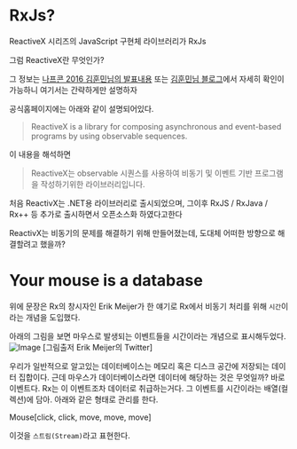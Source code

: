 # RxJs?

ReactiveX 시리즈의 JavaScript 구현체 라이브러리가 RxJs

그럼 ReactiveX란 무엇인가?

그 정보는 [나프콘 2016 김훈민님의 발표내용](https://www.youtube.com/watch?v=3FKlYO4okts) 또는 [김훈민님 블로그](http://huns.me/development/2051)에서 자세히 확인이 가능하니 여기서는 간략하게만 설명하자

공식홈페이지에는 아래와 같이 설명되어있다.
>ReactiveX is a library for composing asynchronous and event-based programs by using observable sequences.

이 내용을 해석하면
>ReactiveX는 observable 시퀀스를 사용하여 비동기 및 이벤트 기반 프로그램을 작성하기위한 라이브러리입니다.

처음 ReactivX는 .NET용 라이브러리로 출시되었으며, 그이후 RxJS / RxJava / Rx++ 등 추가로 출시하면서 오픈소스화 하였다고한다

ReactivX는 비동기의 문제를 해결하기 위해 만들어졌는데, 도대체 어떠한 방향으로 해결할려고 했을까?

# Your mouse is a database

위에 문장은 Rx의 창시자인 Erik Meijer가 한 얘기로 Rx에서 비동기 처리를 위해 `시간`이라는 개념을 도입했다.

아래의 그림을 보면 마우스로 발생되는 이벤트들을 시간이라는 개념으로 표시해두었다.
![Image](../blob/master/images/your_mouse_is_database.jpg?raw=true)
[그림출저 Erik Meijer의 Twitter]

우리가 일반적으로 알고있는 데이터베이스는 메모리 혹은 디스크 공간에 저장되는 데이터 집합이다.
근데 마우스가 데이터베이스라면 데이터에 해당하는 것은 무엇일까? 바로 이벤트다. Rx는 이 이벤트조차 데이터로 취급하는거다.
그 이벤트를 시간이라는 배열(컬렉션)에 담아. 아래와 같은 형태로 관리를 한다.

Mouse[click, click, move, move, move]

이것을 `스트림(Stream)`라고 표현한다.



 